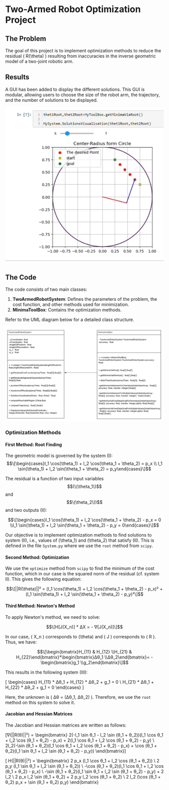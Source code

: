 # Two-Armed Robot Optimization Project

## The Problem

The goal of this project is to implement optimization methods to reduce the residual \( R(\theta) \) resulting from inaccuracies in the inverse geometric model of a two-joint robotic arm.

## Results

A GUI has been added to display the different solutions. This GUI is modular, allowing users to choose the size of the robot arm, the trajectory, and the number of solutions to be displayed.


![Solution Visualization](https://github.com/Svadilfvari/2DofRobotTrajectoryOptimizationProject/blob/main/2Dof_Robot_Arm_GUI.gif)
## The Code

The code consists of two main classes:

1. **TwoArmedRobotSystem**: Defines the parameters of the problem, the cost function, and other methods used for minimization.
2. **MinimaToolBox**: Contains the optimization methods.

Refer to the UML diagram below for a detailed class structure.

![UML Diagram](https://github.com/Svadilfvari/2DofRobotTrajectoryOptimizationProject/blob/main/2DofRobotOptimizationUML.png)

### Optimization Methods

#### First Method: Root Finding

The geometric model is governed by the system (I):
$$\[\begin{cases}l_1 \cos(\theta_1) + l_2 \cos(\theta_1 + \theta_2) = p_x \\ l_1 \sin(\theta_1) + l_2 \sin(\theta_1 + \theta_2) = p_y\end{cases}\]$$

The residual is a function of two input variables $$(\(\theta_1\)$$ and $$\(\theta_2\))$$ and two outputs (II):

$$\[\begin{cases}l_1 \cos(\theta_1) + l_2 \cos(\theta_1 + \theta_2) - p_x = 0 \\l_1 \sin(\theta_1) + l_2 \sin(\theta_1 + \theta_2) - p_y = 0\end{cases}\]$$

Our objective is to implement optimization methods to find solutions to system (II), i.e., values of \(\theta_1\) and \(\theta_2\) that satisfy (II). This is defined in the file `System.py` where we use the `root` method from `scipy`.

#### Second Method: Optimization

We use the `optimize` method from `scipy` to find the minimum of the cost function, which in our case is the squared norm of the residual (cf. system II). This gives the following equation:

$$\[||R(\theta)||² = (l_1 \cos(\theta_1) + l_2 \cos(\theta_1 + \theta_2) - p_x)² + (l_1 \sin(\theta_1) + l_2 \sin(\theta_1 + \theta_2) - p_y)²\]$$

#### Third Method: Newton's Method

To apply Newton's method, we need to solve:

$$\[H[J(X_n)] * ΔX = - ∇[J(X_n)]\]$$

In our case, \( X_n \) corresponds to \(\theta\) and \( J \) corresponds to \( R \). Thus, we have:

$$\[\begin{bmatrix}H_{11} & H_{12} \\H_{21} & H_{22}\end{bmatrix}*\begin{bmatrix}Δθ_1 \\Δθ_2\end{bmatrix}= -\begin{bmatrix}g_1 \\g_2\end{bmatrix}\]$$

This results in the following system (III):

\[
\begin{cases}
H_{11} * Δθ_1 + H_{12} * Δθ_2 + g_1 = 0 \\
H_{21} * Δθ_1 + H_{22} * Δθ_2 + g_1 = 0
\end{cases}
\]

Here, the unknown is \( Δθ = (Δθ_1, Δθ_2) \). Therefore, we use the `root` method on this system to solve it.

#### Jacobian and Hessian Matrices

The Jacobian and Hessian matrices are written as follows:

\[∇(||R(θ)||²) =
\begin{bmatrix}
2(-l_1 \sin θ_1 - l_2 \sin (θ_1 + θ_2))(l_1 \cos θ_1 + l_2 \cos (θ_1 + θ_2) - p_x) + 2(l_1 \cos θ_1 + l_2 \cos (θ_1 + θ_2) - p_y) \\
2l_2(-\sin (θ_1 + θ_2)(l_1 \cos θ_1 + l_2 \cos (θ_1 + θ_2) - p_x) + \cos (θ_1 + θ_2)(l_1 \sin θ_1 + l_2 \sin (θ_1 + θ_2) - p_y))
\end{bmatrix}\]

\[
H(||R(θ)||²) =
\begin{bmatrix}
2 p_x (l_1 \cos θ_1 + l_2 \cos (θ_1 + θ_2)) \\
2 p_y (l_1 \sin θ_1 + l_2 \sin (θ_1 + θ_2)) \\
-\cos (θ_1 + θ_2)(l_1 \cos θ_1 + l_2 \cos (θ_1 + θ_2) - p_x) \\
-\sin (θ_1 + θ_2)(l_1 \sin θ_1 + l_2 \sin (θ_1 + θ_2) - p_y) + 2 l_2 \\
2 p_x l_2 \sin (θ_1 + θ_2) + 2 p_y l_2 \cos (θ_1 + θ_2) \\
2 l_2 (\cos (θ_1 + θ_2) p_x + \sin (θ_1 + θ_2) p_y)
\end{bmatrix}
